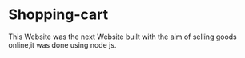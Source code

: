 # Shopping-cart
This Website was the next Website built with the aim of selling goods online,it was done using node js.
